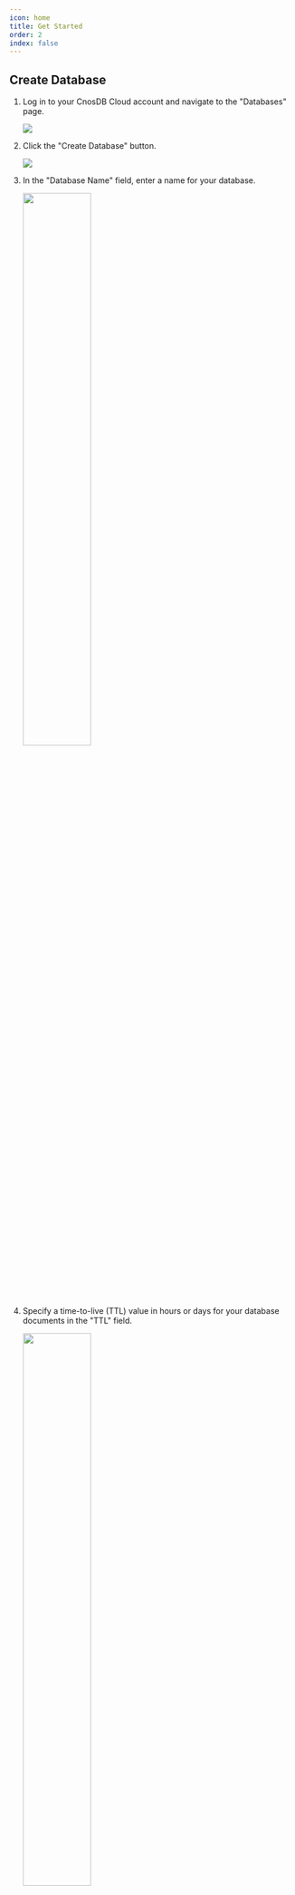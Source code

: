 ```yaml
---
icon: home
title: Get Started
order: 2
index: false
---
```


## Create Database

1. Log in to your CnosDB Cloud account and navigate to the "Databases" page.

    ![](/_static/img/cloud/sidebar_database.png)

2. Click the "Create Database" button.

    ![](/_static/img/cloud/database_create_botton.png)

3. In the "Database Name" field, enter a name for your database.

    <img src="/_static/img/cloud/database_name.png" style="width:50% "/>

4. Specify a time-to-live (TTL) value in hours or days for your database documents in the "TTL" field.

    <img src="/_static/img/cloud/ttl_unit.png" style="width:50% "/>

5. Specify the number of shards for your database in the "SHARD" field.

6. Specify the duration in seconds for each virtual node in the "VNODE_DURATION" field.

7. Specify the number of replicas for your database in the "REPLICA" field.

8. Specify the precision for timestamp values in the "PRECISION" field.

9. Click the "Create" button to create your database.
10. Guide Video
<div>
<video width="640" height="360" controls>
  <source src="https://cnosdbcloudpublic.s3.us-west-2.amazonaws.com/docvideo/create-db.mp4" type="video/mp4">
  Your browser does not support the video tag.
</video>
</div>

## Create Prometheus Data Source

1. Open the CnosDB web console and go to the "Data Sources" page.

    ![](/_static/img/cloud/sidebar_datasource.png)

2. Click the "Load Data" button.

    ![](/_static/img/cloud/load_data_botton.png)

3. Select "Prometheus" from the list of available data sources.

    ![](/_static/img/cloud/select_prometheus.png)

4. Select the database which you want to import the "Prometheus" data source.

    ![](/_static/img/cloud/prometheus_select_database.png)

5. Copy the generated configuration content.

    ![](/_static/img/cloud/prometheus_config.png)

6. Start Prometheus and wait for data to be written.

    ```toml
    prometheus --config.file=prometheus.yml
    ```
7. Guide Video
<div>
<video width="640" height="360" controls>
  <source src="https://cnosdbcloudpublic.s3.us-west-2.amazonaws.com/docvideo/prometheus.mp4" type="video/mp4">
  Your browser does not support the video tag.
</video>
</div>

## Create Telegraf Data Source

1. Open the CnosDB web console and go to the "Data Sources" page.

    ![](/_static/img/cloud/sidebar_datasource.png)

2. Click the "Load Data" button.

    ![](/_static/img/cloud/load_data_botton.png)

3. Select "Telegraf" from the list of available data sources.

    ![](/_static/img/cloud/select_telegraf.png)

4. Select the database which you want to import the "Telegraf" data source.

    ![](/_static/img/cloud/telegraf_select_database.png)

5. Choose the telegraf plugins you want to use.

    ![](/_static/img/cloud/select_telegraf_plugins.png)

6. Enter the datasource name and the description.

    ![](/_static/img/cloud/telegraf_description.png)

7. Click the next button and you can see the usage docs.

    ![](/_static/img/cloud/telegraf_usage.png)

8. Guide Video
<div>
<video width="640" height="360" controls>
  <source src="https://cnosdbcloudpublic.s3.us-west-2.amazonaws.com/docvideo/telegraf.mp4" type="video/mp4">
  Your browser does not support the video tag.
</video>
</div>

## Import Data From CSV

1. Log in to CnosDB Cloud Console and create a new database and table to hold your data.

    ![](/_static/img/cloud/sidebar_database.png)

2. Prepare your CSV file with the data that you want to import. Make sure that the CSV file is formatted correctly and that the column headers match the table schema in CnosDB.

3. In CnosDB cloud Console, navigate to the "Data Source" page

    ![](/_static/img/cloud/sidebar_datasource.png)

4.  Select the CSV file that you want to import, Drag csv file to the input, wait the importing finish

    ![](/_static/img/cloud/csv_import.png)

5. Select the database which you want to import the csv

    ![](/_static/img/cloud/csv_select_database.png)


6. Select the table you want to use, if the table does not exist, you can create a table and design the related columns.

    ![](/_static/img/cloud/csv_select_table.png)

7.  Determine the correspondence between the fields of the data table and the fields of the csv file.

    ![](/_static/img/cloud/csv_mapping.png)

8. Click Next. Seeing Success indicates that the file was written successfully.

    ![](/_static/img/cloud/csv_success.png)

9. Guide Video
<div>
<video width="640" height="360" controls>
  <source src="https://cnosdbcloudpublic.s3.us-west-2.amazonaws.com/docvideo/csv.mp4" type="video/mp4">
  Your browser does not support the video tag.
</video>
</div>